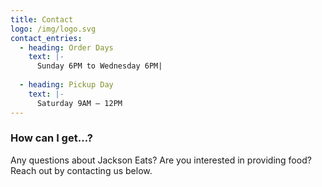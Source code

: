 ```yaml
---
title: Contact
logo: /img/logo.svg
contact_entries:
  - heading: Order Days
    text: |-
      Sunday 6PM to Wednesday 6PM|
      
  - heading: Pickup Day
    text: |-
      Saturday 9AM – 12PM
---
```

<h3 class="f4 b lh-title mb2">How can I get…?</h3>

Any questions about Jackson Eats? Are you interested in providing food? Reach out by contacting us below.
